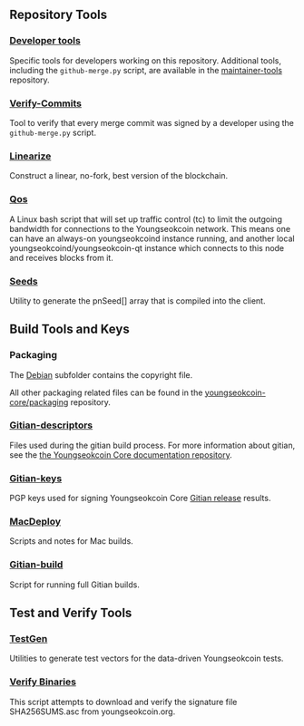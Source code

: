 Repository Tools
---------------------

### [Developer tools](/contrib/devtools) ###
Specific tools for developers working on this repository.
Additional tools, including the `github-merge.py` script, are available in the [maintainer-tools](https://github.com/youngseokcoin-core/youngseokcoin-maintainer-tools) repository.

### [Verify-Commits](/contrib/verify-commits) ###
Tool to verify that every merge commit was signed by a developer using the `github-merge.py` script.

### [Linearize](/contrib/linearize) ###
Construct a linear, no-fork, best version of the blockchain.

### [Qos](/contrib/qos) ###

A Linux bash script that will set up traffic control (tc) to limit the outgoing bandwidth for connections to the Youngseokcoin network. This means one can have an always-on youngseokcoind instance running, and another local youngseokcoind/youngseokcoin-qt instance which connects to this node and receives blocks from it.

### [Seeds](/contrib/seeds) ###
Utility to generate the pnSeed[] array that is compiled into the client.

Build Tools and Keys
---------------------

### Packaging ###
The [Debian](/contrib/debian) subfolder contains the copyright file.

All other packaging related files can be found in the [youngseokcoin-core/packaging](https://github.com/youngseokcoin-core/packaging) repository.

### [Gitian-descriptors](/contrib/gitian-descriptors) ###
Files used during the gitian build process. For more information about gitian, see the [the Youngseokcoin Core documentation repository](https://github.com/youngseokcoin-core/docs).

### [Gitian-keys](/contrib/gitian-keys)
PGP keys used for signing Youngseokcoin Core [Gitian release](/doc/release-process.md) results.

### [MacDeploy](/contrib/macdeploy) ###
Scripts and notes for Mac builds.

### [Gitian-build](/contrib/gitian-build.py) ###
Script for running full Gitian builds.

Test and Verify Tools
---------------------

### [TestGen](/contrib/testgen) ###
Utilities to generate test vectors for the data-driven Youngseokcoin tests.

### [Verify Binaries](/contrib/verifybinaries) ###
This script attempts to download and verify the signature file SHA256SUMS.asc from youngseokcoin.org.

